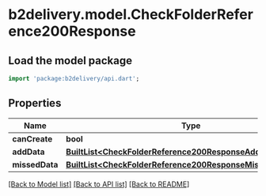 # b2delivery.model.CheckFolderReference200Response

## Load the model package
```dart
import 'package:b2delivery/api.dart';
```

## Properties
Name | Type | Description | Notes
------------ | ------------- | ------------- | -------------
**canCreate** | **bool** |  | 
**addData** | [**BuiltList&lt;CheckFolderReference200ResponseAddDataInner&gt;**](CheckFolderReference200ResponseAddDataInner.md) |  | 
**missedData** | [**BuiltList&lt;CheckFolderReference200ResponseMissedDataInner&gt;**](CheckFolderReference200ResponseMissedDataInner.md) |  | 

[[Back to Model list]](../README.md#documentation-for-models) [[Back to API list]](../README.md#documentation-for-api-endpoints) [[Back to README]](../README.md)



